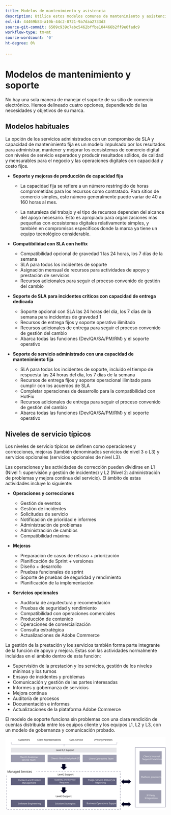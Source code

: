 ```yaml
---
title: Modelos de mantenimiento y asistencia
description: Utilice estos modelos comunes de mantenimiento y asistencia para mantener la implementación de Adobe Commerce funcionando sin problemas.
exl-id: 44469b83-a10b-44c2-8721-9a7daa2733d3
source-git-commit: 6509c939c7abc5462bffbe104466b2ff9e6fadc9
workflow-type: tm+mt
source-wordcount: '0'
ht-degree: 0%

---
```


# Modelos de mantenimiento y soporte

No hay una sola manera de manejar el soporte de su sitio de comercio electrónico. Hemos delineado cuatro opciones, dependiendo de las necesidades y objetivos de su marca.

## Modelos habituales

La opción de los servicios administrados con un compromiso de SLA y capacidad de mantenimiento fija es un modelo impulsado por los resultados para administrar, mantener y mejorar los ecosistemas de comercio digital con niveles de servicio esperados y producir resultados sólidos, de calidad y mensurables para el negocio y las operaciones digitales con capacidad y costo fijos.

- **Soporte y mejoras de producción de capacidad fija**

   - La capacidad fija se refiere a un número restringido de horas comprometidas para los recursos como contratado. Para sitios de comercio simples, este número generalmente puede variar de 40 a 160 horas al mes.

   - La naturaleza del trabajo y el tipo de recursos dependen del alcance del apoyo necesario. Esto es apropiado para organizaciones más pequeñas con ecosistemas digitales relativamente simples, y también en compromisos específicos donde la marca ya tiene un equipo tecnológico considerable.

- **Compatibilidad con SLA con hotfix**
   - Compatibilidad opcional de gravedad 1 las 24 horas, los 7 días de la semana
   - SLA para todos los incidentes de soporte
   - Asignación mensual de recursos para actividades de apoyo y prestación de servicios
   - Recursos adicionales para seguir el proceso convenido de gestión del cambio

- **Soporte de SLA para incidentes críticos con capacidad de entrega dedicada**
   - Soporte opcional con SLA las 24 horas del día, los 7 días de la semana para incidentes de gravedad 1
   - Recursos de entrega fijos y soporte operativo ilimitado
   - Recursos adicionales de entrega para seguir el proceso convenido de gestión del cambio
   - Abarca todas las funciones (Dev/QA/SA/PM/RM) y el soporte operativo

- **Soporte de servicio administrado con una capacidad de mantenimiento fija**
   - SLA para todos los incidentes de soporte, incluido el tiempo de respuesta las 24 horas del día, los 7 días de la semana
   - Recursos de entrega fijos y soporte operacional ilimitado para cumplir con los acuerdos de SLA
   - Completar operaciones de desarrollo para la compatibilidad con HotFix
   - Recursos adicionales de entrega para seguir el proceso convenido de gestión del cambio
   - Abarca todas las funciones (Dev/QA/SA/PM/RM) y el soporte operativo

## Niveles de servicio típicos

Los niveles de servicio típicos se definen como operaciones y correcciones, mejoras (también denominados servicios de nivel 3 o L3) y servicios opcionales (servicios opcionales de nivel L3).

Las operaciones y las actividades de corrección pueden dividirse en L1 (Nivel 1: supervisión y gestión de incidentes) y L2 (Nivel 2: administración de problemas y mejora continua del servicio). El ámbito de estas actividades incluye lo siguiente:

- **Operaciones y correcciones**
   - Gestión de eventos
   - Gestión de incidentes
   - Solicitudes de servicio
   - Notificación de prioridad e informes
   - Administración de problemas
   - Administración de cambios
   - Compatibilidad máxima

- **Mejoras**
   - Preparación de casos de retraso + priorización
   - Planificación de Sprint + versiones
   - Diseño + desarrollo
   - Pruebas funcionales de sprint
   - Soporte de pruebas de seguridad y rendimiento
   - Planificación de la implementación

- **Servicios opcionales**
   - Auditoría de arquitectura y recomendación
   - Pruebas de seguridad y rendimiento
   - Compatibilidad con operaciones comerciales
   - Producción de contenido
   - Operaciones de comercialización
   - Consulta estratégica
   - Actualizaciones de Adobe Commerce

La gestión de la prestación y los servicios también forma parte integrante de la función de apoyo y mejora. Estas son las actividades normalmente incluidas en el ámbito dentro de esta función:

- Supervisión de la prestación y los servicios, gestión de los niveles mínimos y los turnos
- Ensayo de incidentes y problemas
- Comunicación y gestión de las partes interesadas
- Informes y gobernanza de servicios
- Mejora continua
- Auditoría de procesos
- Documentación e informes
- Actualizaciones de la plataforma Adobe Commerce

El modelo de soporte funciona sin problemas con una clara rendición de cuentas distribuida entre los equipos cliente y los equipos L1, L2 y L3, con un modelo de gobernanza y comunicación probado.

![Diagrama del modelo de soporte](../../assets/playbooks/support-model-diagram.svg)
